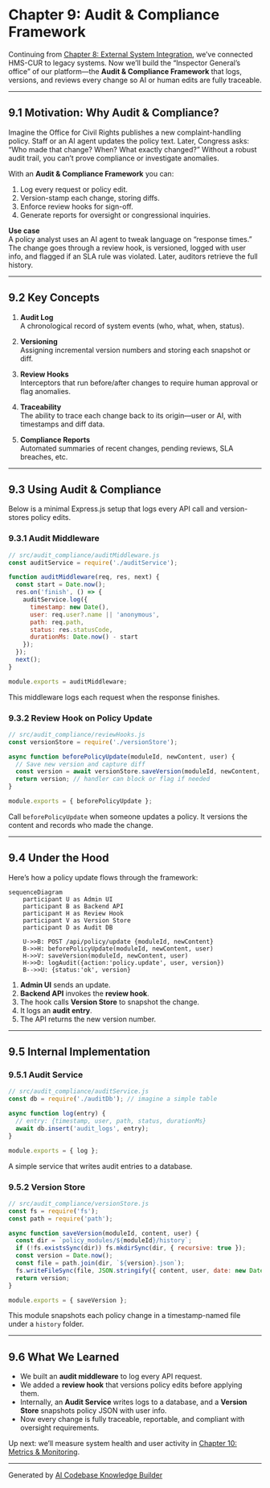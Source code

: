 # Chapter 9: Audit & Compliance Framework

Continuing from [Chapter 8: External System Integration](08_external_system_integration_.md), we’ve connected HMS-CUR to legacy systems. Now we’ll build the “Inspector General’s office” of our platform—the **Audit & Compliance Framework** that logs, versions, and reviews every change so AI or human edits are fully traceable.

---

## 9.1 Motivation: Why Audit & Compliance?

Imagine the Office for Civil Rights publishes a new complaint-handling policy. Staff or an AI agent updates the policy text. Later, Congress asks: “Who made that change? When? What exactly changed?” Without a robust audit trail, you can’t prove compliance or investigate anomalies.  

With an **Audit & Compliance Framework** you can:  
1. Log every request or policy edit.  
2. Version-stamp each change, storing diffs.  
3. Enforce review hooks for sign-off.  
4. Generate reports for oversight or congressional inquiries.

**Use case**  
A policy analyst uses an AI agent to tweak language on “response times.” The change goes through a review hook, is versioned, logged with user info, and flagged if an SLA rule was violated. Later, auditors retrieve the full history.

---

## 9.2 Key Concepts

1. **Audit Log**  
   A chronological record of system events (who, what, when, status).

2. **Versioning**  
   Assigning incremental version numbers and storing each snapshot or diff.

3. **Review Hooks**  
   Interceptors that run before/after changes to require human approval or flag anomalies.

4. **Traceability**  
   The ability to trace each change back to its origin—user or AI, with timestamps and diff data.

5. **Compliance Reports**  
   Automated summaries of recent changes, pending reviews, SLA breaches, etc.

---

## 9.3 Using Audit & Compliance

Below is a minimal Express.js setup that logs every API call and version-stores policy edits.

### 9.3.1 Audit Middleware

```js
// src/audit_compliance/auditMiddleware.js
const auditService = require('./auditService');

function auditMiddleware(req, res, next) {
  const start = Date.now();
  res.on('finish', () => {
    auditService.log({
      timestamp: new Date(),
      user: req.user?.name || 'anonymous',
      path: req.path,
      status: res.statusCode,
      durationMs: Date.now() - start
    });
  });
  next();
}

module.exports = auditMiddleware;
```
This middleware logs each request when the response finishes.

### 9.3.2 Review Hook on Policy Update

```js
// src/audit_compliance/reviewHooks.js
const versionStore = require('./versionStore');

async function beforePolicyUpdate(moduleId, newContent, user) {
  // Save new version and capture diff
  const version = await versionStore.saveVersion(moduleId, newContent, user);
  return version; // handler can block or flag if needed
}

module.exports = { beforePolicyUpdate };
```
Call `beforePolicyUpdate` when someone updates a policy. It versions the content and records who made the change.

---

## 9.4 Under the Hood

Here’s how a policy update flows through the framework:

```mermaid
sequenceDiagram
    participant U as Admin UI
    participant B as Backend API
    participant H as Review Hook
    participant V as Version Store
    participant D as Audit DB

    U->>B: POST /api/policy/update {moduleId, newContent}
    B->>H: beforePolicyUpdate(moduleId, newContent, user)
    H->>V: saveVersion(moduleId, newContent, user)
    H->>D: logAudit({action:'policy.update', user, version})
    B-->>U: {status:'ok', version}
```

1. **Admin UI** sends an update.  
2. **Backend API** invokes the **review hook**.  
3. The hook calls **Version Store** to snapshot the change.  
4. It logs an **audit entry**.  
5. The API returns the new version number.

---

## 9.5 Internal Implementation

### 9.5.1 Audit Service

```js
// src/audit_compliance/auditService.js
const db = require('./auditDb'); // imagine a simple table

async function log(entry) {
  // entry: {timestamp, user, path, status, durationMs}
  await db.insert('audit_logs', entry);
}

module.exports = { log };
```
A simple service that writes audit entries to a database.

### 9.5.2 Version Store

```js
// src/audit_compliance/versionStore.js
const fs = require('fs');
const path = require('path');

async function saveVersion(moduleId, content, user) {
  const dir = `policy_modules/${moduleId}/history`;
  if (!fs.existsSync(dir)) fs.mkdirSync(dir, { recursive: true });
  const version = Date.now();
  const file = path.join(dir, `${version}.json`);
  fs.writeFileSync(file, JSON.stringify({ content, user, date: new Date() }));
  return version;
}

module.exports = { saveVersion };
```
This module snapshots each policy change in a timestamp-named file under a `history` folder.

---

## 9.6 What We Learned

- We built an **audit middleware** to log every API request.  
- We added a **review hook** that versions policy edits before applying them.  
- Internally, an **Audit Service** writes logs to a database, and a **Version Store** snapshots policy JSON with user info.  
- Now every change is fully traceable, reportable, and compliant with oversight requirements.

Up next: we’ll measure system health and user activity in [Chapter 10: Metrics & Monitoring](10_metrics___monitoring_.md).

---

Generated by [AI Codebase Knowledge Builder](https://github.com/The-Pocket/Tutorial-Codebase-Knowledge)